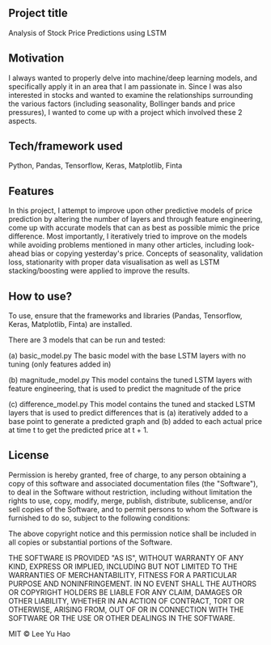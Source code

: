 ## Project title
Analysis of Stock Price Predictions using LSTM

## Motivation
I always wanted to properly delve into machine/deep learning models, and specifically apply it in an area that I am passionate in. Since I was also interested in stocks and wanted to examine the relationships surrounding the various factors (including seasonality, Bollinger bands and price pressures), I wanted to come up with a project which involved these 2 aspects. 


## Tech/framework used
Python, Pandas, Tensorflow, Keras, Matplotlib, Finta


## Features
In this project, I attempt to improve upon other predictive models of price prediction by altering the number of layers and through feature engineering, come up with accurate models that can as best as possible mimic the price difference. Most importantly, I iteratively tried to improve on the models while avoiding problems mentioned in many other articles, including look-ahead bias or copying yesterday's price. Concepts of seasonality, validation loss, stationarity with proper data visualisation as well as LSTM stacking/boosting were applied to improve the results. 


## How to use?
To use, ensure that the frameworks and libraries (Pandas, Tensorflow, Keras, Matplotlib, Finta) are installed.

There are 3 models that can be run and tested:

(a) basic_model.py
The basic model with the base LSTM layers with no tuning (only features added in)

(b) magnitude_model.py
This model contains the tuned LSTM layers with feature engineering, that is used to predict the magnitude of the price

(c) difference_model.py
This model contains the tuned and stacked LSTM layers that is used to predict differences that is (a) iteratively added to a base point to generate a predicted graph and (b) added to each actual price at time t to get the predicted price at t + 1.


## License
Permission is hereby granted, free of charge, to any person obtaining a copy
of this software and associated documentation files (the "Software"), to deal
in the Software without restriction, including without limitation the rights
to use, copy, modify, merge, publish, distribute, sublicense, and/or sell
copies of the Software, and to permit persons to whom the Software is
furnished to do so, subject to the following conditions:

The above copyright notice and this permission notice shall be included in all
copies or substantial portions of the Software.

THE SOFTWARE IS PROVIDED "AS IS", WITHOUT WARRANTY OF ANY KIND, EXPRESS OR
IMPLIED, INCLUDING BUT NOT LIMITED TO THE WARRANTIES OF MERCHANTABILITY,
FITNESS FOR A PARTICULAR PURPOSE AND NONINFRINGEMENT. IN NO EVENT SHALL THE
AUTHORS OR COPYRIGHT HOLDERS BE LIABLE FOR ANY CLAIM, DAMAGES OR OTHER
LIABILITY, WHETHER IN AN ACTION OF CONTRACT, TORT OR OTHERWISE, ARISING FROM,
OUT OF OR IN CONNECTION WITH THE SOFTWARE OR THE USE OR OTHER DEALINGS IN THE
SOFTWARE.

MIT © Lee Yu Hao